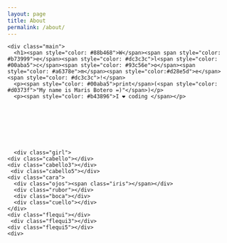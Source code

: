```yaml
---
layout: page
title: About
permalink: /about/
---
```


<div class="index-wrapper">






    <div class="main">
      <h1><span style="color: #88b468">W</span><span span style="color: #b73999">e</span><span style="color: #dc3c3c">l<span style="color: #00aba5">c</span><span style="color: #93c56e">o</span><span style="color: #a6378e">m</span><span style="color:#d28e5d">e</span><span style="color: #dc3c3c">!</span>
      <p><span style="color: #00aba5">print</span>(<span style="color: #d0373f">"My name is Maris Botero =)"</span>)</p>
      <p><span style="color: #b43896">I ❤ coding </span></p>

  



  


      <div class="girl">
    <div class="cabello"></div>
    <div class="cabello3"></div>
     <div class="cabello5"></div>
    <div class="cara">
      <div class="ojos"><span class="iris"></span></div>
      <div class="rubor"></div>
      <div class="boca"></div>
      <div class="cuello"></div>
    </div>
    <div class="flequi"></div>
     <div class="flequi3"></div>
    <div class="flequi5"></div>
    <div>
   




 


  





<style>

  


h1 {
  border-bottom: 1px solid #d6d6d6;
  font-family: 'Droid Sans Mono', monospace;
  font-size: 18px;
  padding-bottom: 10px;
  color:
}

p {
  font-family: 'Droid Sans Mono', monospace;
  font-size: 14px;
  color: white;
}

a{
  text-decoration: none;
}

a:link {
  color: white;
}

a:hover{
  text-decoration: underline;
  border-bottom: 1px #fff solid;
}

.main {
  max-width: 980px;
  margin-left: 2em;
  margin-right: 2em;
}

.contact {
  margin-top: 3em;
}


.blinking-cursor {
  color: white;
  -webkit-animation: 1s blink step-end infinite;
  -moz-animation: 1s blink step-end infinite;
  -ms-animation: 1s blink step-end infinite;
  -o-animation: 1s blink step-end infinite;
  animation: 1s blink step-end infinite;
}

@keyframes "blink" {
  from, to {
    color: transparent;
  }
  50% {
    color: white;
  }
}

@-moz-keyframes blink {
  from, to {
    color: transparent;
  }
  50% {
    color: white;
  }
}

@-webkit-keyframes "blink" {
  from, to {
    color: transparent;
  }
  50% {
    color: white;
  }
}

@-ms-keyframes "blink" {
  from, to {
    color: transparent;
  }
  50% {
    color: white;
  }
}

@-o-keyframes "blink" {
  from, to {
    color: transparent;
  }
  50% {
    color: white;
  }
}

</style>
